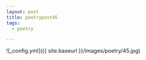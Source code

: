 ```yaml
---
layout: post
title: poetrypost45
tags:
  - poetry

---
```




![_config.yml]({{ site.baseurl }}/images/poetry/45.jpg)

